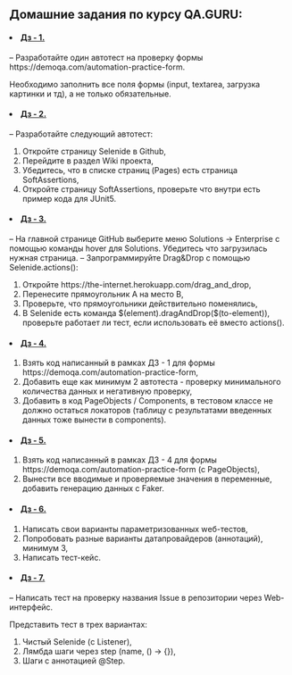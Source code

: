 <h2> Домашние задания по курсу QA.GURU:</h2>

<h4><li><a href="https://github.com/VeberAL/QA.guruCourse/blob/main/src/test/java/tests/PracticeFormTests.java">Дз -
1.</a></li></h4>
– Разработайте один автотест на проверку формы https://demoqa.com/automation-practice-form.

Необходимо заполнить все поля формы (input, textarea, загрузка картинки и тд), а не только обязательные.

<h4><li><a href="https://github.com/VeberAL/QA.guruCourse/blob/main/src/test/java/anothertests/FindOnPageHomeWorkTest.java">
Дз - 2.</a></li></h4>
– Разработайте следующий автотест:
 <ol>
  <li>Откройте страницу Selenide в Github,</li> 
  <li>Перейдите в раздел Wiki проекта,</li>
  <li>Убедитесь, что в списке страниц (Pages) есть страница SoftAssertions,</li>
  <li>Откройте страницу SoftAssertions, проверьте что внутри есть пример кода для JUnit5.</li></ol>

<h4><li><a href="https://github.com/VeberAL/QA.guruCourse/blob/main/src/test/java/anothertests/DragAndDropAndEnterpriseTest.java">
Дз - 3.</a></li></h4>
– На главной странице GitHub выберите меню Solutions -> Enterprise с помощью команды hover для Solutions. Убедитесь что
загрузилась нужная страница.
– Запрограммируйте Drag&Drop с помощью Selenide.actions():
 <ol>
  <li>Откройте https://the-internet.herokuapp.com/drag_and_drop,</li> 
  <li>Перенесите прямоугольник А на место В,</li>
  <li>Проверьте, что прямоугольники действительно поменялись,</li>
  <li>В Selenide есть команда $(element).dragAndDrop($(to-element)), проверьте работает ли тест, если использовать её вместо actions().</li></ol>

<h4><li><a href="https://github.com/VeberAL/QA.guruCourse/tree/main/src/test/java/tests">
Дз - 4.</a></li></h4>
 <ol>
  <li>Взять код написанный в рамках ДЗ - 1 для формы https://demoqa.com/automation-practice-form,</li>
  <li>Добавить еще как минимум 2 автотеста - проверку минимального количества данных и негативную проверку,</li>
  <li>Добавить в код PageObjects / Components, в тестовом классе не должно остаться локаторов (таблицу с результатами введенных данных тоже вынести в components).</li></ol>

<h4><li><a href="https://github.com/VeberAL/QA.guruCourse/blob/main/src/test/java/tests/PracticeFormWithFakerTests.java">
Дз - 5.</a></li></h4>
<ol>
  <li>Взять код написанный в рамках ДЗ - 4 для формы https://demoqa.com/automation-practice-form (c PageObjects),</li>
  <li>Вынести все вводимые и проверяемые значения в переменные, добавить генерацию данных с Faker.</li></ol>

  <h4><li><a href="https://github.com/VeberAL/stepicTests">
Дз - 6.</a></li></h4>
<ol>
  <li>Написать свои варианты параметризованных wеб-тестов,</li>
  <li>Попробовать разные варианты датапровайдеров (аннотаций), минимум 3,</li>
  <li>Написать тест-кейс.</li></ol>

<h4><li><a href="https://github.com/VeberAL/QA.guruCourse/tree/main/src/test/java/tests/allure">
Дз - 7.</a></li></h4>

– Написать тест на проверку названия Issue в репозитории через Web-интерфейс.

Представить тест в трех вариантах:
<ol>
  <li>Чистый Selenide (с Listener),</li>
  <li>Лямбда шаги через step (name, () -> {}),</li>
  <li>Шаги с аннотацией @Step.</li></ol>
